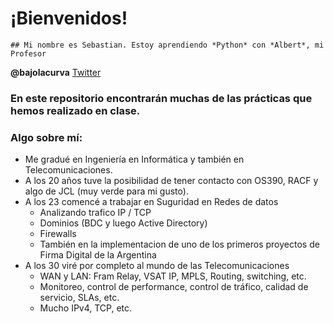 
¡Bienvenidos!
=============


    ## Mi nombre es Sebastian. Estoy aprendiendo *Python* con *Albert*, mi Profesor


**@bajolacurva** [Twitter](https://twitter.com/bajolacurva)


### En este repositorio encontrarán muchas de las prácticas que hemos realizado en clase.


### Algo sobre mí:

* Me gradué en Ingeniería en Informática y también en Telecomunicaciones.
* A los 20 años tuve la posibilidad de tener contacto con OS390, RACF y algo de JCL (muy verde para mi gusto).
* A los 23 comencé a trabajar en Suguridad en Redes de datos
    * Analizando trafico IP / TCP
    * Dominios  (BDC y luego Active Directory)
    * Firewalls 
    * También en la implementacion de uno de los primeros proyectos de Firma Digital de la Argentina
* A los 30 viré por completo al mundo de las Telecomunicaciones
    * WAN y LAN: Fram Relay, VSAT IP, MPLS, Routing, switching, etc. 
    * Monitoreo, control de performance, control de tráfico, calidad de servicio, SLAs, etc.
    * Mucho IPv4, TCP, etc.











<!--
**seanzaldi/seanzaldi** is a ✨ _special_ ✨ repository because its `README.md` (this file) appears on your GitHub profile.

Here are some ideas to get you started:

- 🔭 I’m currently working on ...
- 🌱 I’m currently learning ...
- 👯 I’m looking to collaborate on ...
- 🤔 I’m looking for help with ...
- 💬 Ask me about ...
- 📫 How to reach me: ...
- 😄 Pronouns: ...
- ⚡ Fun fact: ...
-->
